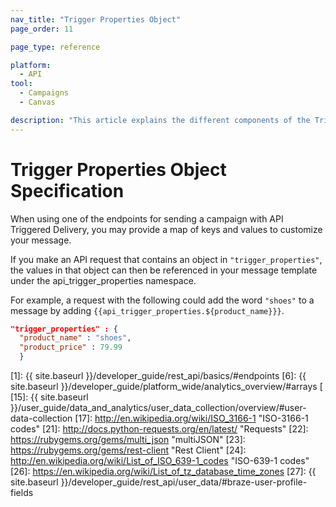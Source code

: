 ```yaml
---
nav_title: "Trigger Properties Object"
page_order: 11

page_type: reference

platform:
  - API
tool:
  - Campaigns
  - Canvas

description: "This article explains the different components of the Trigger Properties object."
---
```


#  Trigger Properties Object Specification

When using one of the endpoints for sending a campaign with API Triggered Delivery, you may provide a map of keys and values to customize your message.

If you make an API request that contains an object in `"trigger_properties"`, the values in that object can then be referenced in your message template under the api_trigger_properties namespace.

For example, a request with the following could add the word `"shoes"` to a message by adding `{{api_trigger_properties.${product_name}}}`.

```json
"trigger_properties" : {
  "product_name" : "shoes",
  "product_price" : 79.99
  }
```




[1]: {{ site.baseurl }}/developer_guide/rest_api/basics/#endpoints
[6]: {{ site.baseurl }}/developer_guide/platform_wide/analytics_overview/#arrays [
[15]: {{ site.baseurl }}/user_guide/data_and_analytics/user_data_collection/overview/#user-data-collection
[17]: http://en.wikipedia.org/wiki/ISO_3166-1 "ISO-3166-1 codes"
[21]: http://docs.python-requests.org/en/latest/ "Requests"
[22]: https://rubygems.org/gems/multi_json "multiJSON"
[23]: https://rubygems.org/gems/rest-client "Rest Client"
[24]: http://en.wikipedia.org/wiki/List_of_ISO_639-1_codes "ISO-639-1 codes"
[26]: https://en.wikipedia.org/wiki/List_of_tz_database_time_zones
[27]: {{ site.baseurl }}/developer_guide/rest_api/user_data/#braze-user-profile-fields
